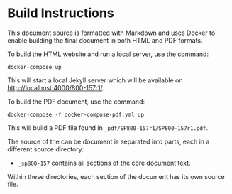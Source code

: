 # Build Instructions

This document source is formatted with Markdown and uses Docker to enable building the final document in both HTML and PDF formats.

To build the HTML website and run a local server, use the command:

~~~
docker-compose up
~~~

This will start a local Jekyll server which will be available on <http://localhost:4000/800-157r1/>.

To build the PDF document, use the command:

~~~
docker-compose -f docker-compose-pdf.yml up
~~~

This will build a PDF file found in `_pdf/SP800-157r1/SP800-157r1.pdf`.

The source of the can be document is separated into parts, each in a different source directory:

* `_sp800-157` contains all sections of the core document text.

Within these directories, each section of the document has its own source file.
